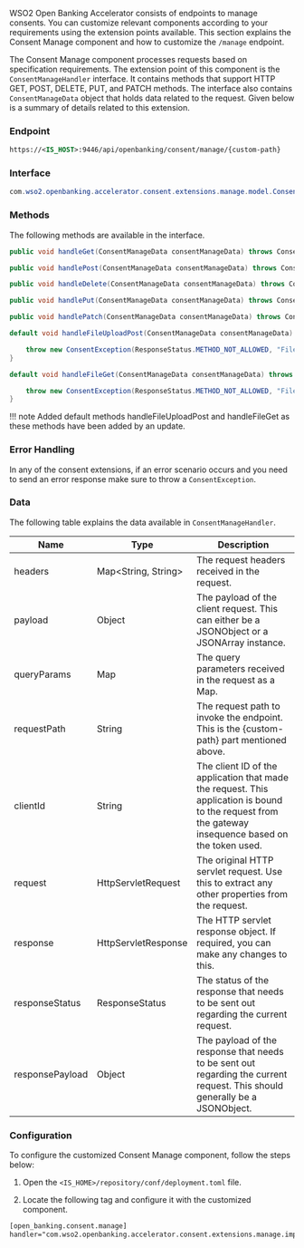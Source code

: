 WSO2 Open Banking Accelerator consists of endpoints to manage consents. You can customize relevant components 
according to your requirements using the extension points available. This section explains the 
Consent Manage component and how to customize the `/manage` endpoint.

The Consent Manage component processes requests based on specification requirements. The extension point of 
this component is the `ConsentManageHandler` interface. It contains methods that support HTTP GET, POST, 
DELETE, PUT, and PATCH methods. The interface also contains `ConsentManageData` object that holds data related to 
the request. Given below is a summary of details related to this extension.

### Endpoint
``` xml
https://<IS_HOST>:9446/api/openbanking/consent/manage/{custom-path}
```

### Interface
``` java
com.wso2.openbanking.accelerator.consent.extensions.manage.model.ConsentManageHandler
```
### Methods
The following methods are available in the interface.
``` java
public void handleGet(ConsentManageData consentManageData) throws ConsentException;
```    
``` java
public void handlePost(ConsentManageData consentManageData) throws ConsentException;
```
``` java
public void handleDelete(ConsentManageData consentManageData) throws ConsentException;
```    
``` java
public void handlePut(ConsentManageData consentManageData) throws ConsentException;
```
``` java
public void handlePatch(ConsentManageData consentManageData) throws ConsentException;
```
``` java
default void handleFileUploadPost(ConsentManageData consentManageData) throws ConsentException {

    throw new ConsentException(ResponseStatus.METHOD_NOT_ALLOWED, "File upload is not supported");
}
```
``` java
default void handleFileGet(ConsentManageData consentManageData) throws ConsentException {

    throw new ConsentException(ResponseStatus.METHOD_NOT_ALLOWED, "File retrieval is not supported");
}
```
!!! note
        Added default methods handleFileUploadPost and handleFileGet as these methods have been added by an update. 
        
### Error Handling
In any of the consent extensions, if an error scenario occurs and you need to send an error response make sure to throw 
a `ConsentException`.

### Data 
The following table explains the data available in `ConsentManageHandler`.

| Name      | Type                  | Description  |
| ----------|-----------------------| -------------|
| headers   | Map<String, String>   | The request headers received in the request. |
| payload   | Object                | The payload of the client request. This can either be a JSONObject or a JSONArray instance. |
| queryParams   | Map               | The query parameters received in the request as a Map. |
| requestPath   | String            | The request path to invoke the endpoint. This is the {custom-path} part mentioned above. |
| clientId      | String            | The client ID of the application that made the request. This application is bound to the request from the gateway insequence based on the token used. |
| request       | HttpServletRequest    | The original HTTP servlet request. Use this to extract any other properties from the request. |
| response      | HttpServletResponse   | The HTTP servlet response object. If required, you can make any changes to this. |
| responseStatus    | ResponseStatus    | The status of the response that needs to be sent out regarding the current request. |
| responsePayload   | Object            | The payload of the response that needs to be sent out regarding the current request. This should generally be a JSONObject. |

### Configuration 

To configure the customized Consent Manage component, follow the steps below:

1. Open the `<IS_HOME>/repository/conf/deployment.toml` file.
    
2. Locate the following tag and configure it with the customized component.
```xml 
[open_banking.consent.manage]
handler="com.wso2.openbanking.accelerator.consent.extensions.manage.impl.DefaultConsentManageHandler"
```
